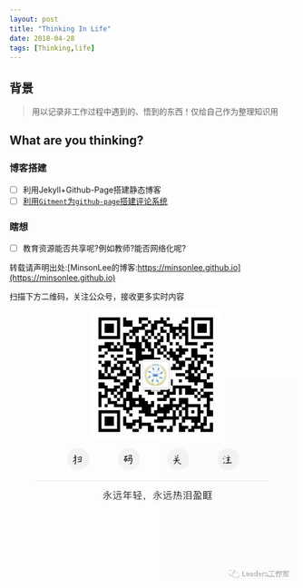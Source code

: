 ```yaml
---
layout: post
title: "Thinking In Life"
date: 2018-04-28
tags: [Thinking,life]
---
```

## 背景
> 用以记录非工作过程中遇到的、悟到的东西！仅给自己作为整理知识用

## What are you thinking?

### 博客搭建
- [ ] 利用Jekyll+Github-Page搭建静态博客
- [ ] [利用`Gitment`为`github-page`搭建评论系统](https://imsun.net/posts/gitment-introduction/)

### 瞎想
- [ ] 教育资源能否共享呢?例如教师?能否网络化呢?

转载请声明出处:[MinsonLee的博客:https://minsonlee.github.io](https://minsonlee.github.io)

扫描下方二维码，关注公众号，接收更多实时内容
![关注公众号：Leaders工作室](/images/article/WeChat/Leaders.png)